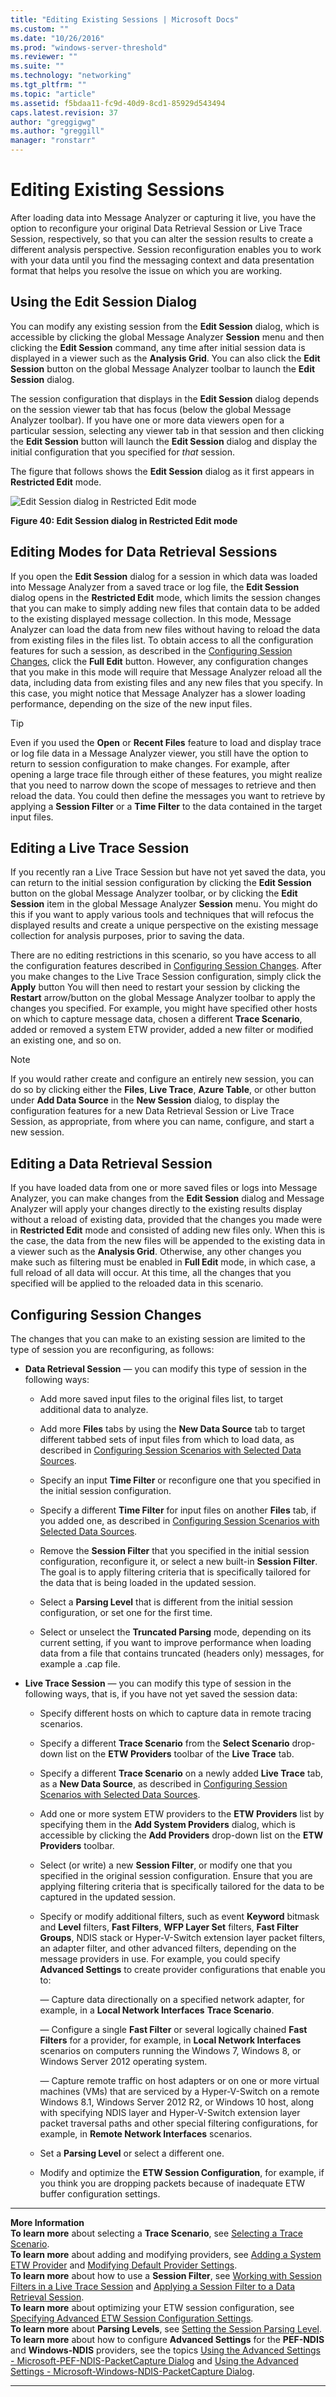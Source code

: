 ```yaml
---
title: "Editing Existing Sessions | Microsoft Docs"
ms.custom: ""
ms.date: "10/26/2016"
ms.prod: "windows-server-threshold"
ms.reviewer: ""
ms.suite: ""
ms.technology: "networking"
ms.tgt_pltfrm: ""
ms.topic: "article"
ms.assetid: f5bdaa11-fc9d-40d9-8cd1-85929d543494
caps.latest.revision: 37
author: "greggigwg"
ms.author: "greggill"
manager: "ronstarr"
---
```


# Editing Existing Sessions

After loading data into Message Analyzer or capturing it live, you have the option to reconfigure your original Data Retrieval Session or Live Trace Session, respectively, so that you can alter the session results to create a different analysis perspective. Session reconfiguration enables you to work with your data until you find the messaging context and data presentation format that helps you resolve the issue on which you are working.  
  
## Using the Edit Session Dialog  

 You can modify any existing session from the **Edit Session** dialog, which is accessible by clicking the global Message Analyzer **Session** menu and then clicking the **Edit Session** command, any time after initial session data is displayed in a viewer such as the **Analysis Grid**. You can also click the **Edit Session** button on the global Message Analyzer toolbar to launch the **Edit Session** dialog.  
  
 The session configuration that displays in the **Edit Session** dialog depends on the session viewer tab that has focus (below the global Message Analyzer toolbar). If you have one or more data viewers open for a particular session, selecting any viewer tab in that session and then clicking the **Edit Session** button will launch the **Edit Session** dialog and display the initial configuration that you specified for *that* session.  
  
 The figure that follows shows the **Edit Session** dialog as it first appears in **Restricted Edit** mode.  
  
 ![Edit Session dialog in Restricted Edit mode](media/fig40-edit-session-dialog-in-restricted-edit-mode.png "Fig40-Edit Session dialog in Restricted Edit mode")  
  
 **Figure 40: Edit Session dialog in Restricted Edit mode**  
  
## Editing Modes for Data Retrieval Sessions  

 If you open the **Edit Session** dialog for a session in which data was loaded into Message Analyzer from a saved trace or log file, the **Edit Session** dialog opens in the **Restricted Edit** mode, which limits the session changes that you can make to simply adding new files that contain data to be added to the existing displayed message collection. In this mode, Message Analyzer can load the data from new files without having to reload the data from existing files in the files list. To obtain access to all the configuration features for such a session, as described in the [Configuring Session Changes](editing-existing-sessions.md#BKMK_ConfigSessionChanges), click the **Full Edit** button. However, any configuration changes that you make in this mode will require that Message Analyzer reload all the data, including data from existing files and any new files that you specify. In this case, you might notice that Message Analyzer has a slower loading performance, depending on the size of the new input files.  
  
> [!TIP]
>  Even if you used the **Open** or **Recent Files** feature to load and display trace or log file data in a Message Analyzer viewer, you still have the option to return to session configuration to make changes.  For example, after opening a large trace file through either of these features, you might realize that you need to narrow down the scope of messages to retrieve and then reload the data. You could then define the messages you want to retrieve by applying a **Session Filter** or a **Time Filter** to the data contained in the target input files.  
  
## Editing a Live Trace Session  

 If you recently ran a Live Trace Session but have not yet saved the data, you can return to the initial session configuration by clicking the **Edit Session** button on the global Message Analyzer toolbar, or by clicking the **Edit Session** item in the global Message Analyzer **Session** menu. You might do this if you want to apply various tools and techniques that will refocus the displayed results and create a unique perspective on the existing message collection for analysis purposes, prior to saving the data.  
  
 There are no editing restrictions in this scenario, so you have access to all the configuration features described in [Configuring Session Changes](editing-existing-sessions.md#BKMK_ConfigSessionChanges). After you make changes to the Live Trace Session configuration, simply click the **Apply** button You will then need to restart your session   by clicking the **Restart** arrow/button on the global Message Analyzer toolbar to apply the changes you specified. For example, you might have specified other hosts on which to capture message data, chosen a different **Trace Scenario**, added or removed a system ETW provider, added a new filter or modified an existing one, and so on.  
  
> [!NOTE]
>  If you would rather create and configure an entirely new session, you can do so by clicking either the **Files**, **Live Trace**, **Azure Table**, or other button under **Add Data Source** in the **New Session** dialog, to display the configuration features for a new Data Retrieval Session or Live Trace Session, as appropriate, from where you can name, configure, and start a new session.  
  
## Editing a Data Retrieval Session  

 If you have loaded data from one or more saved files or logs into Message Analyzer, you can make changes from the **Edit Session** dialog and Message Analyzer will apply your changes directly to the existing results display without a reload of existing data, provided that the changes you made were in **Restricted Edit** mode and consisted of adding new files only. When this is the case, the data from the new files will be appended to the existing data in a viewer such as the **Analysis Grid**. Otherwise, any other changes you make such as filtering must be enabled in **Full Edit** mode, in which case, a full reload of all data will occur. At this time, all the changes that you specified will be applied to the reloaded  data in this scenario.  
  
<a name="BKMK_ConfigSessionChanges"></a>   
## Configuring Session Changes  
 The changes that you can make to an existing session are limited to the type of session you are reconfiguring, as follows:  
  
-   **Data Retrieval Session** — you can modify this type of session in the following ways:  
  
    -   Add more saved input files to the original files list, to target additional data to analyze.  
  
    -   Add more **Files** tabs by using the **New Data Source** tab to target different tabbed sets of input files from which to load data, as described in [Configuring Session Scenarios with Selected Data Sources](configuring-session-scenarios-with-selected-data-sources.md).  
  
    -   Specify an input **Time Filter** or reconfigure one that you specified in the initial session configuration.  
  
    -   Specify a different **Time Filter** for input files on another **Files** tab, if you added one, as described in [Configuring Session Scenarios with Selected Data Sources](configuring-session-scenarios-with-selected-data-sources.md).  
  
    -   Remove the **Session Filter** that you specified in the initial session configuration, reconfigure it, or select a new built-in **Session Filter**. The goal is to apply filtering criteria that is specifically tailored for the data that is being loaded in the updated session.  
  
    -   Select a **Parsing Level** that is different from the initial session configuration, or set one for the first time.  
  
    -   Select or unselect the **Truncated Parsing** mode, depending on its current setting, if you want to improve performance when loading data from a file that contains truncated (headers only) messages, for example a .cap file.  
  
-   **Live Trace Session** — you can modify this type of session in the following ways, that is, if you have not yet saved the session data:  
  
    -   Specify different hosts on which to capture data in remote tracing scenarios.  
  
    -   Specify a different **Trace Scenario** from the **Select Scenario** drop-down list on the **ETW Providers** toolbar of the **Live Trace** tab.  
  
    -   Specify a different **Trace Scenario** on a newly added  **Live Trace** tab, as a **New Data Source**, as described in [Configuring Session Scenarios with Selected Data Sources](configuring-session-scenarios-with-selected-data-sources.md).  
  
    -   Add one or more system ETW providers to the **ETW Providers** list by specifying them in the **Add System Providers** dialog, which is accessible by clicking the **Add Providers** drop-down list on the **ETW Providers** toolbar.  
  
    -   Select (or write) a new **Session Filter**, or modify one that you specified in the original session configuration. Ensure that you are applying filtering criteria that is specifically tailored for the data to be captured in the updated session.  
  
    -   Specify or modify additional filters, such as event **Keyword** bitmask and **Level** filters, **Fast Filters**, **WFP Layer Set** filters, **Fast Filter Groups**, NDIS stack or Hyper-V-Switch extension layer packet filters, an adapter filter, and other advanced filters, depending on the message providers in use. For example, you could specify **Advanced Settings** to create provider configurations that enable you to:  
  
         — Capture data directionally on a specified network adapter, for example, in a **Local Network Interfaces** **Trace Scenario**.  
  
         — Configure a single **Fast Filter** or several logically chained **Fast Filters** for a provider, for example, in **Local Network Interfaces** scenarios on computers running the Windows 7, Windows 8, or Windows Server 2012 operating system.  
  
         — Capture remote traffic on host adapters or on one or more virtual machines (VMs) that are serviced by a Hyper-V-Switch on a remote Windows 8.1, Windows Server 2012 R2, or Windows 10 host, along with specifying NDIS layer and Hyper-V-Switch extension layer packet traversal paths and other special filtering configurations, for example, in **Remote Network Interfaces** scenarios.  
  
    -   Set a **Parsing Level** or select a different one.  
  
    -   Modify and optimize the **ETW Session Configuration**, for example, if you think you are dropping packets because of inadequate ETW buffer configuration settings.  
  
---  
  
 **More Information**   
 **To learn more** about selecting a **Trace Scenario**, see [Selecting a Trace Scenario](selecting-a-trace-scenario.md).   
**To learn more** about adding and modifying providers, see [Adding a System ETW Provider](adding-a-system-etw-provider.md) and [Modifying Default Provider Settings](modifying-default-provider-settings.md).   
**To learn more** about how to use a **Session Filter**, see [Working with Session Filters in a Live Trace Session](working-with-session-filters-in-a-live-trace-session.md) and [Applying a Session Filter to a Data Retrieval Session](applying-a-session-filter-to-a-data-retrieval-session.md).   
**To learn more** about optimizing your ETW session configuration, see [Specifying Advanced ETW Session Configuration Settings](specifying-advanced-etw-session-configuration-settings.md).   
**To learn more** about **Parsing Levels**, see [Setting the Session Parsing Level](setting-the-session-parsing-level.md).  
**To learn more** about how to configure **Advanced Settings** for the **PEF-NDIS** and **Windows-NDIS** providers, see the topics [Using the Advanced Settings - Microsoft-PEF-NDIS-PacketCapture Dialog](using-the-advanced-settings-microsoft-pef-ndis-packetcapture-dialog.md) and [Using the Advanced Settings - Microsoft-Windows-NDIS-PacketCapture Dialog](using-the-advanced-settings-microsoft-windows-ndis-packetcapture-dialog.md).   

---